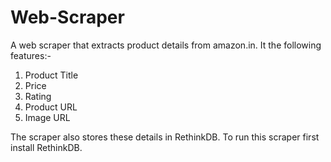# Web-Scraper
A web scraper that extracts product details from amazon.in. It the following features:-
1. Product Title
2. Price
3. Rating
4. Product URL
5. Image URL

The scraper also stores these details in RethinkDB. To run this scraper first install RethinkDB.

